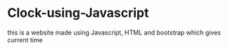 # Clock-using-Javascript
this is a website made using Javascript, HTML and bootstrap which gives current time
